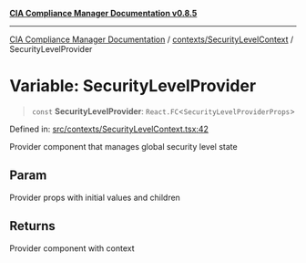 [**CIA Compliance Manager Documentation v0.8.5**](../../../README.md)

***

[CIA Compliance Manager Documentation](../../../modules.md) / [contexts/SecurityLevelContext](../README.md) / SecurityLevelProvider

# Variable: SecurityLevelProvider

> `const` **SecurityLevelProvider**: `React.FC`\<`SecurityLevelProviderProps`\>

Defined in: [src/contexts/SecurityLevelContext.tsx:42](https://github.com/Hack23/cia-compliance-manager/blob/3ae0301247f765ba03c8c0fe645db4718bb8af76/src/contexts/SecurityLevelContext.tsx#L42)

Provider component that manages global security level state

## Param

Provider props with initial values and children

## Returns

Provider component with context
